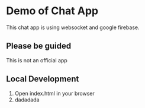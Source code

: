 # Demo of Chat App

This chat app is using websocket
and google firebase.

## Please be guided

This is not an official app

## Local Development

1. Open index.html in your browser
2. dadadada
